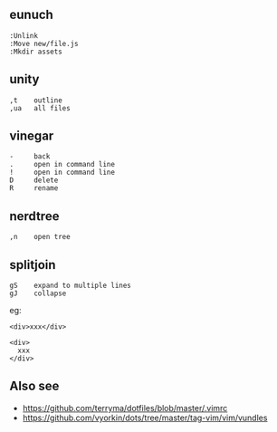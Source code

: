 ## eunuch

    :Unlink
    :Move new/file.js
    :Mkdir assets

## unity

    ,t    outline
    ,ua   all files

## vinegar

    -     back
    .     open in command line
    !     open in command line
    D     delete
    R     rename

## nerdtree

    ,n    open tree

## splitjoin

    gS    expand to multiple lines
    gJ    collapse

eg:

    <div>xxx</div>

    <div>
      xxx
    </div>

## Also see

* https://github.com/terryma/dotfiles/blob/master/.vimrc
* https://github.com/vyorkin/dots/tree/master/tag-vim/vim/vundles

